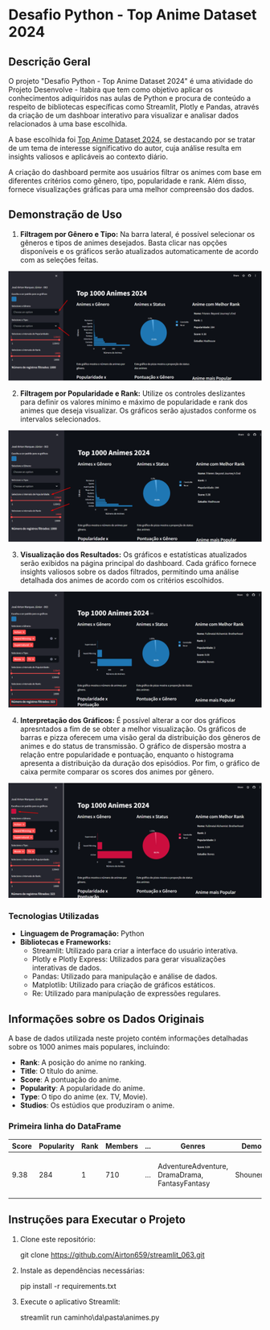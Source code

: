 # Desafio Python - Top Anime Dataset 2024

## Descrição Geral

O projeto "Desafio Python - Top Anime Dataset 2024" é uma atividade do Projeto Desenvolve - Itabira que tem como objetivo aplicar os conhecimentos adiquiridos nas aulas de Python e procura de conteúdo a respeito de bibliotecas específicas como Streamlit, Plotly e Pandas, através da criação de um dashboar interativo para visualizar e analisar dados relacionados à uma base escolhida.

A base escolhida foi [Top Anime Dataset 2024](https://www.kaggle.com/datasets/bhavyadhingra00020/top-anime-dataset-2024), se destacando por se tratar de um tema de interesse significativo do autor, cuja análise resulta em insights valiosos e aplicáveis ao contexto diário.

A criação do dashboard permite aos usuários filtrar os animes com base em diferentes critérios como gênero, tipo, popularidade e rank. Além disso, fornece visualizações gráficas para uma melhor compreensão dos dados.


## Demonstração de Uso


1. **Filtragem por Gênero e Tipo:** Na barra lateral, é possível selecionar os gêneros e tipos de animes desejados. Basta clicar nas opções disponíveis e os gráficos serão atualizados automaticamente de acordo com as seleções feitas.

![Filtragem por Gênero e Tipo](images/Filtros1.png) 

2. **Filtragem por Popularidade e Rank:** Utilize os controles deslizantes para definir os valores mínimo e máximo de popularidade e rank dos animes que deseja visualizar. Os gráficos serão ajustados conforme os intervalos selecionados.

![Filtragem por Popularidade e Rank](images/Filtros2.png) 

3. **Visualização dos Resultados:** Os gráficos e estatísticas atualizados serão exibidos na página principal do dashboard. Cada gráfico fornece insights valiosos sobre os dados filtrados, permitindo uma análise detalhada dos animes de acordo com os critérios escolhidos.

![Visualização dos Resultados](images/Graficos.png) 

4. **Interpretação dos Gráficos:** É possível alterar a cor dos gráficos apresntados a fim de se obter a melhor visualização. Os gráficos de barras e pizza oferecem uma visão geral da distribuição dos gêneros de animes e do status de transmissão. O gráfico de dispersão mostra a relação entre popularidade e pontuação, enquanto o histograma apresenta a distribuição da duração dos episódios. Por fim, o gráfico de caixa permite comparar os scores dos animes por gênero.

![Alteração da cor dos gráficos](images/Cor.png)


### Tecnologias Utilizadas
- **Linguagem de Programação:** 
    Python
- **Bibliotecas e Frameworks:**
  - Streamlit: Utilizado para criar a interface do usuário interativa.
  - Plotly e Plotly Express: Utilizados para gerar visualizações interativas de dados.
  - Pandas: Utilizado para manipulação e análise de dados.
  - Matplotlib: Utilizado para criação de gráficos estáticos.
  - Re: Utilizado para manipulação de expressões regulares.

## Informações sobre os Dados Originais

A base de dados utilizada neste projeto contém informações detalhadas sobre os 1000 animes mais populares, incluindo:

- **Rank**: A posição do anime no ranking.
- **Title**: O título do anime.
- **Score**: A pontuação do anime.
- **Popularity**: A popularidade do anime.
- **Type**: O tipo do anime (ex. TV, Movie).
- **Studios**: Os estúdios que produziram o anime.

### Primeira linha do DataFrame ###

  | Score|  Popularity | Rank |  Members | ...  |                         Genres                   |     Demographic |    Duration     |               Rating            |
  |------|-------------|------|----------|------|--------------------------------------------------|-----------------|-----------------|---------------------------------|
  | 9.38 |       284   |  1   |   710    | ...  |   AdventureAdventure, DramaDrama, FantasyFantasy |  ShounenShounen | 24 min. per ep. |      PG-13 - Teens 13 or older  |


## Instruções para Executar o Projeto

1. Clone este repositório:
   
    git clone https://github.com/Airton659/streamlit_063.git
   
2. Instale as dependências necessárias:
   
    pip install -r requirements.txt

3. Execute o aplicativo Streamlit:
   
    streamlit run caminho\da\pasta\animes.py


   
